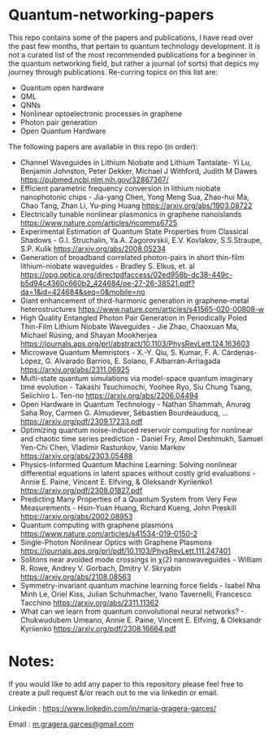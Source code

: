# Quantum-networking-papers
This repo contains some of the papers and publications, I have read over the past few months, that pertain to quantum technology development.
It is not a curated list of the most recommended publications for a beginner in the quantum networking field, but rather a journal (of sorts) that depics my journey through publications.
Re-curring topics on this list are:
- Quantum open hardware
- QML
- QNNs
- Nonlinear optoelectronic processes in graphene
- Photon pair generation
- Open Quantum Hardware

The following papers are available in this repo (in order):
- Channel Waveguides in Lithium Niobate and Lithium Tantalate- Yi Lu, Benjamin Johnston, Peter Dekker, Michael J Withford, Judith M Dawes
       https://pubmed.ncbi.nlm.nih.gov/32867367/
- Efficient parametric frequency conversion in lithium niobate nanophotonic chips - Jia-yang Chen, Yong Meng Sua, Zhao-hui Ma, Chao Tang, Zhan Li, Yu-ping Huang
       https://arxiv.org/abs/1903.08722
- Electrically tunable nonlinear plasmonics in graphene nanoislands
       https://www.nature.com/articles/ncomms6725
- Experimental Estimation of Quantum State Properties from Classical Shadows - G.I. Struchalin, Ya.A. Zagorovskii, E.V. Kovlakov, S.S.Straupe, S.P. Kulik
       https://arxiv.org/abs/2008.05234 
- Generation of broadband correlated photon-pairs in short thin-film lithium-niobate waveguides - Bradley S. Elkus, et. al
       https://opg.optica.org/directpdfaccess/02ed958b-dc38-449c-b5d94c4360c660b2_424684/oe-27-26-38521.pdf?da=1&id=424684&seq=0&mobile=no 
- Giant enhancement of third-harmonic generation in graphene–metal heterostructures
       https://www.nature.com/articles/s41565-020-00808-w
- High Quality Entangled Photon Pair Generation in Periodically Poled Thin-Film Lithium Niobate Waveguides - Jie Zhao, Chaoxuan Ma, Michael Rüsing, and Shayan Mookherjea
       https://journals.aps.org/prl/abstract/10.1103/PhysRevLett.124.163603
- Microwave Quantum Memristors - X.-Y. Qiu, S. Kumar, F. A. Cárdenas-López, G. Alvarado Barrios, E. Solano, F.Albarrán-Arriagada
       https://arxiv.org/abs/2311.06925
- Multi-state quantum simulations via model-space quantum imaginary time evolution - Takashi Tsuchimochi, Yoohee Ryo, Siu Chung Tsang, Seiichiro L. Ten-no
       https://arxiv.org/abs/2206.04494
- Open Hardware in Quantum Technology - Nathan Shammah, Anurag Saha Roy, Carmen G. Almudever, Sébastien Bourdeauducq, ...
       https://arxiv.org/pdf/2309.17233.pdf
- Optimizing quantum noise-induced reservoir computing for nonlinear and chaotic time series prediction - Daniel Fry, Amol Deshmukh, Samuel Yen-Chi Chen, Vladimir Rastunkov, Vanio Markov
       https://arxiv.org/abs/2303.05488
- Physics-Informed Quantum Machine Learning: Solving nonlinear differential equations in latent spaces without costly grid evaluations - Annie E. Paine, Vincent E. Elfving, & Oleksandr Kyriienko1
       https://arxiv.org/pdf/2308.01827.pdf
- Predicting Many Properties of a Quantum System from Very Few Measurements - Hsin-Yuan Huang, Richard Kueng, John Preskill
       https://arxiv.org/abs/2002.08953
- Quantum computing with graphene plasmons
       https://www.nature.com/articles/s41534-019-0150-2
- Single-Photon Nonlinear Optics with Graphene Plasmons
       https://journals.aps.org/prl/pdf/10.1103/PhysRevLett.111.247401
- Solitons near avoided mode crossings in χ(2) nanowaveguides - William R. Rowe, Andrey V. Gorbach, Dmitry V. Skryabin
       https://arxiv.org/abs/2108.08563
- Symmetry-invariant quantum machine learning force fields - Isabel Nha Minh Le, Oriel Kiss, Julian Schuhmacher, Ivano Tavernelli, Francesco Tacchino
        https://arxiv.org/abs/2311.11362
- What can we learn from quantum convolutional neural networks? - Chukwudubem Umeano, Annie E. Paine, Vincent E. Elfving, & Oleksandr Kyriienko
       https://arxiv.org/pdf/2308.16664.pdf


# Notes:
If you would like to add any paper to this repository please feel free to create a pull request &/or reach out to me via linkedin or email.

Linkedin : https://www.linkedin.com/in/maria-gragera-garces/

Email : m.gragera.garces@gmail.com






